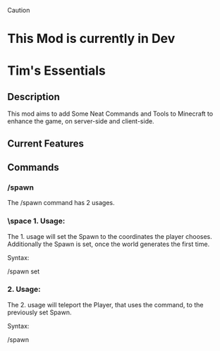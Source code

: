 > [!CAUTION]
> # This Mod is currently in Dev

# Tim's Essentials

## Description

This mod aims to add Some Neat Commands and Tools to Minecraft to enhance the game,
on server-side and client-side.

## Current Features

## Commands

### /spawn

The /spawn command has 2 usages.

### \space 1. Usage:

The 1. usage will set the Spawn to the coordinates the player chooses. 
Additionally the Spawn is set, once the world generates the first time.

Syntax:

/spawn set <x> <y> <z>

### 2. Usage:

The 2. usage will teleport the Player, 
that uses the command, to the previously set Spawn.

Syntax:

/spawn
